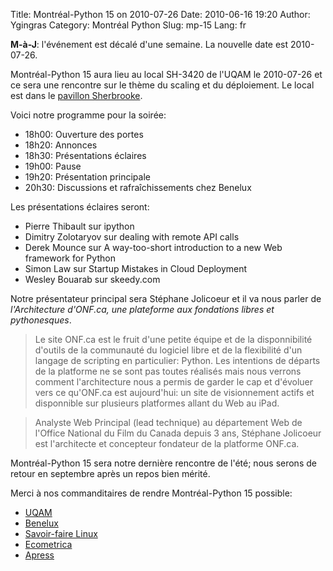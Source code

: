 Title: Montréal-Python 15 on 2010-07-26
Date: 2010-06-16 19:20
Author: Ygingras
Category: Montréal Python
Slug: mp-15
Lang: fr

**M-à-J**: l'événement est décalé d'une semaine. La nouvelle date est
2010-07-26.

Montréal-Python 15 aura lieu au local SH-3420 de l'UQAM le 2010-07-26 et
ce sera une rencontre sur le thème du scaling et du déploiement. Le
local est dans le [pavillon Sherbrooke][].

Voici notre programme pour la soirée:

-   18h00: Ouverture des portes
-   18h20: Annonces
-   18h30: Présentations éclaires
-   19h00: Pause
-   19h20: Présentation principale
-   20h30: Discussions et rafraîchissements chez Benelux

Les présentations éclaires seront:

-   Pierre Thibault sur ipython
-   Dimitry Zolotaryov sur dealing with remote API calls
-   Derek Mounce sur A way-too-short introduction to a new Web framework
    for Python
-   Simon Law sur Startup Mistakes in Cloud Deployment
-   Wesley Bouarab sur skeedy.com

Notre présentateur principal sera Stéphane Jolicoeur et il va nous
parler de *l'Architecture d'ONF.ca, une plateforme aux fondations libres
et pythonesques*.

> Le site ONF.ca est le fruit d'une petite équipe et de la
> disponnibilité d'outils de la communauté du logiciel libre et de la
> flexibilité d'un langage de scripting en particulier: Python. Les
> intentions de départs de la platforme ne se sont pas toutes réalisés
> mais nous verrons comment l'architecture nous a permis de garder le
> cap et d'évoluer vers ce qu'ONF.ca est aujourd'hui: un site de
> visionnement actifs et disponnible sur plusieurs platformes allant du
> Web au iPad.

> Analyste Web Principal (lead technique) au département Web de l'Office
> National du Film du Canada depuis 3 ans, Stéphane Jolicoeur est
> l'architecte et concepteur fondateur de la platforme ONF.ca.

Montréal-Python 15 sera notre dernière rencontre de l'été; nous serons
de retour en septembre après un repos bien mérité.

Merci à nos commanditaires de rendre Montréal-Python 15 possible:

-   [UQAM][]
-   [Benelux][]
-   [Savoir-faire Linux][]
-   [Ecometrica][]
-   [Apress][]

  [pavillon Sherbrooke]: http://www.uqam.ca/campus/pavillons/sh.htm
  [UQAM]: http://uqam.ca
  [Benelux]: http://www.brasseriebenelux.com/
  [Savoir-faire Linux]: http://savoirfairelinux.com/
  [Ecometrica]: http://ecometrica.ca/
  [Apress]: http://apress.com/
